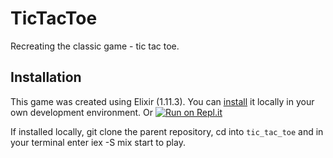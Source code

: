 # TicTacToe

Recreating the classic game - tic tac toe.

## Installation

This game was created using Elixir (1.11.3). You can [install](https://elixir-lang.org/install.html) it locally 
in your own development environment. Or
[![Run on Repl.it](https://repl.it/badge/github/obsessedyouth/potions-and-stuff)](https://repl.it/github/obsessedyouth/potions-and-stuff)

If installed locally, git clone the parent repository, cd into `tic_tac_toe` and in your terminal enter iex -S mix start
 to play.
